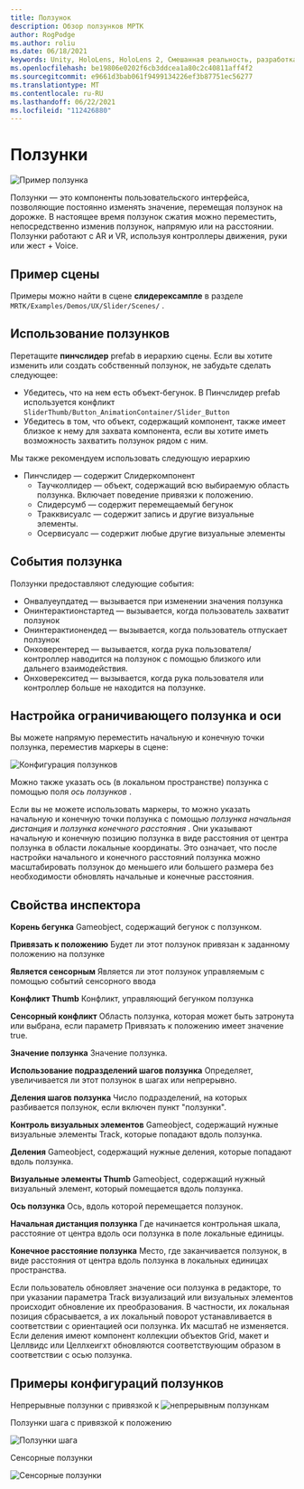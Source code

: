 ```yaml
---
title: Ползунок
description: Обзор ползунков МРТК
author: RogPodge
ms.author: roliu
ms.date: 06/18/2021
keywords: Unity, HoloLens, HoloLens 2, Смешанная реальность, разработка, МРТК, ползунки,
ms.openlocfilehash: be19806e0202f6cb3ddcea1a80c2c40811aff4f2
ms.sourcegitcommit: e9661d3bab061f9499134226ef3b87751ec56277
ms.translationtype: MT
ms.contentlocale: ru-RU
ms.lasthandoff: 06/22/2021
ms.locfileid: "112426880"
---
```

# <a name="sliders"></a>Ползунки

![Пример ползунка](../images/slider/MRTK_UX_Slider_Main.jpg)

Ползунки — это компоненты пользовательского интерфейса, позволяющие постоянно изменять значение, перемещая ползунок на дорожке. В настоящее время ползунок сжатия можно переместить, непосредственно изменив ползунок, напрямую или на расстоянии. Ползунки работают с AR и VR, используя контроллеры движения, руки или жест + Voice.

## <a name="example-scene"></a>Пример сцены

Примеры можно найти в сцене **слидерексампле** в разделе `MRTK/Examples/Demos/UX/Slider/Scenes/` .

## <a name="how-to-use-sliders"></a>Использование ползунков

Перетащите **пинчслидер** prefab в иерархию сцены. Если вы хотите изменить или создать собственный ползунок, не забудьте сделать следующее:

- Убедитесь, что на нем есть объект-бегунок. В Пинчслидер prefab используется конфликт `SliderThumb/Button_AnimationContainer/Slider_Button`
- Убедитесь в том, что объект, содержащий компонент, также имеет близкое к нему для захвата компонента, если вы хотите иметь возможность захватить ползунок рядом с ним.

Мы также рекомендуем использовать следующую иерархию

- Пинчслидер — содержит Слидеркомпонент
  - Таучколлидер — объект, содержащий всю выбираемую область ползунка. Включает поведение привязки к положению.
  - Слидерсумб — содержит перемещаемый бегунок
  - Тракквисуалс — содержит запись и другие визуальные элементы.
  - Осервисуалс — содержит любые другие визуальные элементы

## <a name="slider-events"></a>События ползунка

Ползунки предоставляют следующие события:

- Онвалуеупдатед — вызывается при изменении значения ползунка
- Онинтерактионстартед — вызывается, когда пользователь захватит ползунок
- Онинтерактионендед — вызывается, когда пользователь отпускает ползунок
- Онховерентеред — вызывается, когда рука пользователя/контроллер наводится на ползунок с помощью близкого или дальнего взаимодействия.
- Онховерекситед — вызывается, когда рука пользователя или контроллер больше не находится на ползунке.

## <a name="configuring-slider-bound-and-axis"></a>Настройка ограничивающего ползунка и оси

Вы можете напрямую переместить начальную и конечную точки ползунка, переместив маркеры в сцене:

![Конфигурация ползунков](../images/sliders/MRTK_Sliders_Setup.png)

Можно также указать ось (в локальном пространстве) ползунка с помощью поля _ось ползунков_ .

Если вы не можете использовать маркеры, то можно указать начальную и конечную точки ползунка с помощью _ползунка начальная дистанция_ и _ползунка конечного расстояния_ . Они указывают начальную и конечную позицию ползунка в виде расстояния от центра ползунка в области локальные координаты. Это означает, что после настройки начального и конечного расстояний ползунка можно масштабировать ползунок до меньшего или большего размера без необходимости обновлять начальные и конечные расстояния.

## <a name="inspector-properties"></a>Свойства инспектора

**Корень бегунка** Gameobject, содержащий бегунок с ползунком.

**Привязать к положению** Будет ли этот ползунок привязан к заданному положению на ползунке

**Является сенсорным** Является ли этот ползунок управляемым с помощью событий сенсорного ввода

**Конфликт Thumb** Конфликт, управляющий бегунком ползунка

**Сенсорный конфликт** Область ползунка, которая может быть затронута или выбрана, если параметр Привязать к положению имеет значение true.

**Значение ползунка** Значение ползунка.

**Использование подразделений шагов ползунка** Определяет, увеличивается ли этот ползунок в шагах или непрерывно.

**Деления шагов ползунка** Число подразделений, на которых разбивается ползунок, если включен пункт "ползунки".

**Контроль визуальных элементов** Gameobject, содержащий нужные визуальные элементы Track, которые попадают вдоль ползунка.

**Деления** Gameobject, содержащий нужные деления, которые попадают вдоль ползунка.

**Визуальные элементы Thumb** Gameobject, содержащий нужный визуальный элемент, который помещается вдоль ползунка.

**Ось ползунка** Ось, вдоль которой перемещается ползунок.

**Начальная дистанция ползунка** Где начинается контрольная шкала, расстояние от центра вдоль оси ползунка в поле локальные единицы.

**Конечное расстояние ползунка** Место, где заканчивается ползунок, в виде расстояния от центра вдоль ползунка в локальных единицах пространства.

Если пользователь обновляет значение оси ползунка в редакторе, то при указании параметра Track визуализаций или визуальных элементов происходит обновление их преобразования.
В частности, их локальная позиция сбрасывается, а их локальный поворот устанавливается в соответствии с ориентацией оси ползунка.
Их масштаб не изменяется.
Если деления имеют компонент коллекции объектов Grid, макет и Целлвидс или Целлхеигхт обновляются соответствующим образом в соответствии с осью ползунка.

## <a name="example-slider-configurations"></a>Примеры конфигураций ползунков

Непрерывные ползунки с привязкой к ![ непрерывным ползункам](https://user-images.githubusercontent.com/39840334/122488212-d410a400-cf91-11eb-8d31-fc7584ddc465.gif)

Ползунки шага с привязкой к положению

![Ползунки шага](https://user-images.githubusercontent.com/39840334/122488226-dc68df00-cf91-11eb-9459-89655bbb054d.gif)

Сенсорные ползунки

![Сенсорные ползунки](https://user-images.githubusercontent.com/39840334/122488221-d8d55800-cf91-11eb-91a1-bb12debe2797.gif)